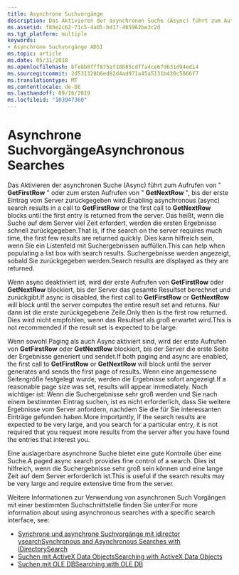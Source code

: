 ```yaml
---
title: Asynchrone Suchvorgänge
description: Das Aktivieren der asynchronen Suche (Async) führt zum Aufrufen von "GetFirstRow" oder zum ersten Aufrufen von "GetNextRow", bis der erste Eintrag vom Server zurückgegeben wird.
ms.assetid: f80e2c62-71c5-4a05-bd17-465962be3c2d
ms.tgt_platform: multiple
keywords:
- Asynchrone Suchvorgänge ADSI
ms.topic: article
ms.date: 05/31/2018
ms.openlocfilehash: bfe8b8fff875af18b85cdffa4ce67d631d94ed14
ms.sourcegitcommit: 2d531328b6ed82d4ad971a45a5131b430c5866f7
ms.translationtype: MT
ms.contentlocale: de-DE
ms.lasthandoff: 09/16/2019
ms.locfileid: "103947360"
---
```

# <a name="asynchronous-searches"></a><span data-ttu-id="a9235-104">Asynchrone Suchvorgänge</span><span class="sxs-lookup"><span data-stu-id="a9235-104">Asynchronous Searches</span></span>

<span data-ttu-id="a9235-105">Das Aktivieren der asynchronen Suche (Async) führt zum Aufrufen von " **GetFirstRow** " oder zum ersten Aufrufen von " **GetNextRow** ", bis der erste Eintrag vom Server zurückgegeben wird.</span><span class="sxs-lookup"><span data-stu-id="a9235-105">Enabling asynchronous (async) search results in a call to **GetFirstRow** or the first call to **GetNextRow** blocks until the first entry is returned from the server.</span></span> <span data-ttu-id="a9235-106">Das heißt, wenn die Suche auf dem Server viel Zeit erfordert, werden die ersten Ergebnisse schnell zurückgegeben.</span><span class="sxs-lookup"><span data-stu-id="a9235-106">That is, if the search on the server requires much time, the first few results are returned quickly.</span></span> <span data-ttu-id="a9235-107">Dies kann hilfreich sein, wenn Sie ein Listenfeld mit Suchergebnissen auffüllen.</span><span class="sxs-lookup"><span data-stu-id="a9235-107">This can help when populating a list box with search results.</span></span> <span data-ttu-id="a9235-108">Suchergebnisse werden angezeigt, sobald Sie zurückgegeben werden.</span><span class="sxs-lookup"><span data-stu-id="a9235-108">Search results are displayed as they are returned.</span></span>

<span data-ttu-id="a9235-109">Wenn async deaktiviert ist, wird der erste Aufrufen von **GetFirstRow** oder **GetNextRow** blockiert, bis der Server das gesamte Resultset berechnet und zurückgibt.</span><span class="sxs-lookup"><span data-stu-id="a9235-109">If async is disabled, the first call to **GetFirstRow** or **GetNextRow** will block until the server computes the entire result set and returns.</span></span> <span data-ttu-id="a9235-110">Nur dann ist die erste zurückgegebene Zeile.</span><span class="sxs-lookup"><span data-stu-id="a9235-110">Only then is the first row returned.</span></span> <span data-ttu-id="a9235-111">Dies wird nicht empfohlen, wenn das Resultset als groß erwartet wird.</span><span class="sxs-lookup"><span data-stu-id="a9235-111">This is not recommended if the result set is expected to be large.</span></span>

<span data-ttu-id="a9235-112">Wenn sowohl Paging als auch Async aktiviert sind, wird der erste Aufrufen von **GetFirstRow** oder **GetNextRow** blockiert, bis der Server die erste Seite der Ergebnisse generiert und sendet.</span><span class="sxs-lookup"><span data-stu-id="a9235-112">If both paging and async are enabled, the first call to **GetFirstRow** or **GetNextRow** will block until the server generates and sends the first page of results.</span></span> <span data-ttu-id="a9235-113">Wenn eine angemessene Seitengröße festgelegt wurde, werden die Ergebnisse sofort angezeigt.</span><span class="sxs-lookup"><span data-stu-id="a9235-113">If a reasonable page size was set, results will appear immediately.</span></span> <span data-ttu-id="a9235-114">Noch wichtiger ist: Wenn die Suchergebnisse sehr groß werden und Sie nach einem bestimmten Eintrag suchen, ist es nicht erforderlich, dass Sie weitere Ergebnisse vom Server anfordern, nachdem Sie die für Sie interessanten Einträge gefunden haben.</span><span class="sxs-lookup"><span data-stu-id="a9235-114">More importantly, if the search results are expected to be very large, and you search for a particular entry, it is not required that you request more results from the server after you have found the entries that interest you.</span></span>

<span data-ttu-id="a9235-115">Eine auslagerbare asynchrone Suche bietet eine gute Kontrolle über eine Suche.</span><span class="sxs-lookup"><span data-stu-id="a9235-115">A paged async search provides fine control of a search.</span></span> <span data-ttu-id="a9235-116">Dies ist hilfreich, wenn die Suchergebnisse sehr groß sein können und eine lange Zeit auf dem Server erforderlich ist.</span><span class="sxs-lookup"><span data-stu-id="a9235-116">This is useful if the search results may be very large and require extensive time from the server.</span></span>

<span data-ttu-id="a9235-117">Weitere Informationen zur Verwendung von asynchronen Such Vorgängen mit einer bestimmten Suchschnittstelle finden Sie unter:</span><span class="sxs-lookup"><span data-stu-id="a9235-117">For more information about using asynchronous searches with a specific search interface, see:</span></span>

-   [<span data-ttu-id="a9235-118">Synchrone und asynchrone Suchvorgänge mit idirector ysearch</span><span class="sxs-lookup"><span data-stu-id="a9235-118">Synchronous and Asynchronous Searches with IDirectorySearch</span></span>](synchronous-and-asynchronous-searches-with-idirectorysearch.md)
-   [<span data-ttu-id="a9235-119">Suchen mit ActiveX Data Objects</span><span class="sxs-lookup"><span data-stu-id="a9235-119">Searching with ActiveX Data Objects</span></span>](searching-with-activex-data-objects-ado.md)
-   [<span data-ttu-id="a9235-120">Suchen mit OLE DB</span><span class="sxs-lookup"><span data-stu-id="a9235-120">Searching with OLE DB</span></span>](searching-with-ole-db.md)

 

 




